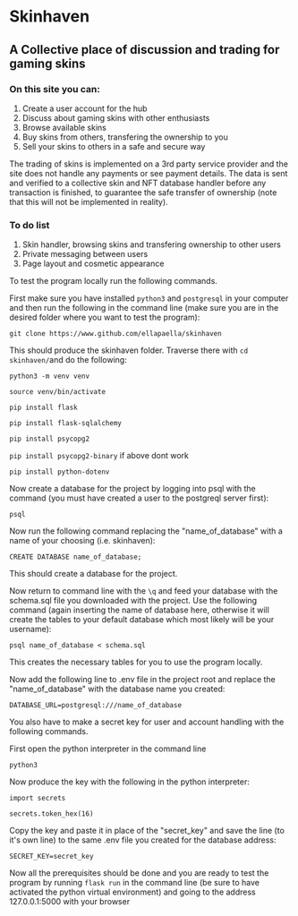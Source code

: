 # Skinhaven

## A Collective place of discussion and trading for gaming skins

### On this site you can:

1. Create a user account for the hub
2. Discuss about gaming skins with other enthusiasts
3. Browse available skins
4. Buy skins from others, transfering the ownership to you
5. Sell your skins to others in a safe and secure way


The trading of skins is implemented on a 3rd party service provider and the site 
does not handle any payments or see payment details. The data is sent and verified 
to a collective skin and NFT database handler before any transaction is finished, 
to guarantee the safe transfer of ownership (note that this will not be implemented in reality).

### To do list ###

1. Skin handler, browsing skins and transfering ownership to other users
2. Private messaging between users
3. Page layout and cosmetic appearance


To test the program locally run the following commands.

First make sure you have installed `python3` and `postgresql` in your computer and then run the 
following in the command line (make sure you are in the desired folder where you want to test the 
program):

`git clone https://www.github.com/ellapaella/skinhaven`

This should produce the skinhaven folder. Traverse there with `cd skinhaven/`and do the following:

`python3 -m venv venv`

`source venv/bin/activate`

`pip install flask`

`pip install flask-sqlalchemy`

`pip install psycopg2`

`pip install psycopg2-binary` if above dont work

`pip install python-dotenv`

Now create a database for the project by logging into psql with the command 
(you must have created a user to the postgreql server first):

`psql`

Now run the following command replacing the "name_of_database" with a name of your choosing (i.e. 
skinhaven):

`CREATE DATABASE name_of_database;`

This should create a database for the project.

Now return to command line with the `\q` and feed your database with the schema.sql file you 
downloaded with the project. Use the following command (again inserting the name of database here, 
otherwise it will create the tables to your default database which most likely will be your username):

`psql name_of_database < schema.sql`

This creates the necessary tables for you to use the program locally.

Now add the following line to .env file in the project root and 
replace the "name_of_database" with the database name you created:

`DATABASE_URL=postgresql:///name_of_database`

You also have to make a secret key for user and account handling with the following commands.

First open the python interpreter in the command line

`python3`

Now produce the key with the following in the python interpreter:

`import secrets`

`secrets.token_hex(16)`

Copy the key and paste it in place of the "secret_key" and save the line (to it's own line) to the 
same .env file you created for the database address:

`SECRET_KEY=secret_key`

Now all the prerequisites should be done and you are ready to test the program by running `flask run`
in the command line (be sure to have activated the python virtual environment) and going to the 
address 127.0.0.1:5000 with your browser
